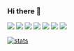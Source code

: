 ### Hi there 👋

<a href="https://github.com/fornewid"><img src="https://img.shields.io/badge/fornewid-181717?logo=github&logoColor=white"/></a>
<a href="https://twitter.com/fornewid"><img src="https://img.shields.io/badge/fornewid-1DA1F2?logo=twitter&logoColor=white"/></a>
<a href="https://speakerdeck.com/fornewid"><img src="https://img.shields.io/badge/fornewid-009287?logo=speakerdeck&logoColor=white"/></a>
<a href="https://medium.com/@fornewid"><img src="https://img.shields.io/badge/fornewid-000000?logo=medium&logoColor=white"/></a>
<a href="https://play.google.com/store/apps/details?id=com.naver.linewebtoon"><img src="https://img.shields.io/badge/WEBTOON-00D564?logo=webtoon&logoColor=white"/></a>
<a href="https://developers.google.com/community/experts/directory/profile/profile-sungyong-an"><img src="https://img.shields.io/badge/Android-GDE-4285F4?logo=android&logoColor=white"/></a>
<a href="https://www.youtube.com/playlist?list=PLkzOGMWA1ua4wd30tzNWzowc7cQGA7dKJ"><img src="https://img.shields.io/badge/Podcast-FF0000?logo=youtube&logoColor=white"/></a>

[![stats](https://github-readme-stats.vercel.app/api?username=fornewid&show_icons=true&include_all_commits=true&count_private=true&hide_border=true)](https://github.com/anuraghazra/github-readme-stats)

<!--
**fornewid/fornewid** is a ✨ _special_ ✨ repository because its `README.md` (this file) appears on your GitHub profile.

Here are some ideas to get you started:

- 🔭 I’m currently working on ...
- 🌱 I’m currently learning ...
- 👯 I’m looking to collaborate on ...
- 🤔 I’m looking for help with ...
- 💬 Ask me about ...
- 📫 How to reach me: ...
- 😄 Pronouns: ...
- ⚡ Fun fact: ...

https://simpleicons.org/
-->
